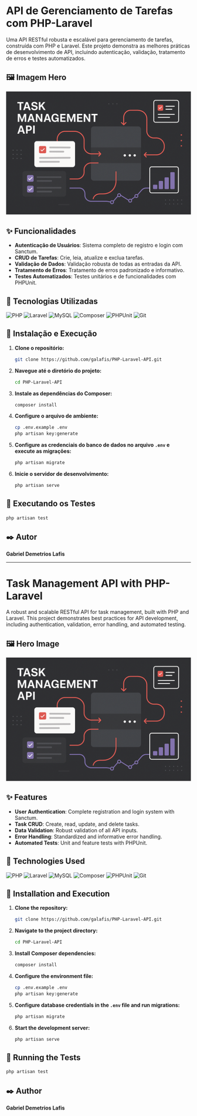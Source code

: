 # API de Gerenciamento de Tarefas com PHP-Laravel

Uma API RESTful robusta e escalável para gerenciamento de tarefas, construída com PHP e Laravel. Este projeto demonstra as melhores práticas de desenvolvimento de API, incluindo autenticação, validação, tratamento de erros e testes automatizados.

## 🖼️ Imagem Hero

![Imagem Hero da API de Gerenciamento de Tarefas com PHP-Laravel](docs/hero-image.png)

## ✨ Funcionalidades

- **Autenticação de Usuários**: Sistema completo de registro e login com Sanctum.
- **CRUD de Tarefas**: Crie, leia, atualize e exclua tarefas.
- **Validação de Dados**: Validação robusta de todas as entradas da API.
- **Tratamento de Erros**: Tratamento de erros padronizado e informativo.
- **Testes Automatizados**: Testes unitários e de funcionalidades com PHPUnit.

## 🚀 Tecnologias Utilizadas

![PHP](https://img.shields.io/badge/PHP-8.1+-8892BF.svg?style=for-the-badge&logo=php&logoColor=white)
![Laravel](https://img.shields.io/badge/Laravel-10.x-FF2D20.svg?style=for-the-badge&logo=laravel&logoColor=white)
![MySQL](https://img.shields.io/badge/MySQL-4479A1.svg?style=for-the-badge&logo=mysql&logoColor=white)
![Composer](https://img.shields.io/badge/Composer-885630.svg?style=for-the-badge&logo=composer&logoColor=white)
![PHPUnit](https://img.shields.io/badge/PHPUnit-1572B6.svg?style=for-the-badge&logo=phpunit&logoColor=white)
![Git](https://img.shields.io/badge/Git-F05032.svg?style=for-the-badge&logo=git&logoColor=white)

## 🔧 Instalação e Execução

1.  **Clone o repositório:**
    ```bash
    git clone https://github.com/galafis/PHP-Laravel-API.git
    ```
2.  **Navegue até o diretório do projeto:**
    ```bash
    cd PHP-Laravel-API
    ```
3.  **Instale as dependências do Composer:**
    ```bash
    composer install
    ```
4.  **Configure o arquivo de ambiente:**
    ```bash
    cp .env.example .env
    php artisan key:generate
    ```
5.  **Configure as credenciais do banco de dados no arquivo `.env` e execute as migrações:**
    ```bash
    php artisan migrate
    ```
6.  **Inicie o servidor de desenvolvimento:**
    ```bash
    php artisan serve
    ```

## 🧪 Executando os Testes

```bash
php artisan test
```

## ✒️ Autor

**Gabriel Demetrios Lafis**

---

# Task Management API with PHP-Laravel

A robust and scalable RESTful API for task management, built with PHP and Laravel. This project demonstrates best practices for API development, including authentication, validation, error handling, and automated testing.

## 🖼️ Hero Image

![Hero Image of the Task Management API with PHP-Laravel](docs/hero-image.png)

## ✨ Features

- **User Authentication**: Complete registration and login system with Sanctum.
- **Task CRUD**: Create, read, update, and delete tasks.
- **Data Validation**: Robust validation of all API inputs.
- **Error Handling**: Standardized and informative error handling.
- **Automated Tests**: Unit and feature tests with PHPUnit.

## 🚀 Technologies Used

![PHP](https://img.shields.io/badge/PHP-8.1+-8892BF.svg?style=for-the-badge&logo=php&logoColor=white)
![Laravel](https://img.shields.io/badge/Laravel-10.x-FF2D20.svg?style=for-the-badge&logo=laravel&logoColor=white)
![MySQL](https://img.shields.io/badge/MySQL-4479A1.svg?style=for-the-badge&logo=mysql&logoColor=white)
![Composer](https://img.shields.io/badge/Composer-885630.svg?style=for-the-badge&logo=composer&logoColor=white)
![PHPUnit](https://img.shields.io/badge/PHPUnit-1572B6.svg?style=for-the-badge&logo=phpunit&logoColor=white)
![Git](https://img.shields.io/badge/Git-F05032.svg?style=for-the-badge&logo=git&logoColor=white)

## 🔧 Installation and Execution

1.  **Clone the repository:**
    ```bash
    git clone https://github.com/galafis/PHP-Laravel-API.git
    ```
2.  **Navigate to the project directory:**
    ```bash
    cd PHP-Laravel-API
    ```
3.  **Install Composer dependencies:**
    ```bash
    composer install
    ```
4.  **Configure the environment file:**
    ```bash
    cp .env.example .env
    php artisan key:generate
    ```
5.  **Configure database credentials in the `.env` file and run migrations:**
    ```bash
    php artisan migrate
    ```
6.  **Start the development server:**
    ```bash
    php artisan serve
    ```

## 🧪 Running the Tests

```bash
php artisan test
```

## ✒️ Author

**Gabriel Demetrios Lafis**

